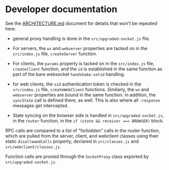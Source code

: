 # Developer documentation

See the [ARCHITECTURE.md](ARCHITECTURE.md) document for details that won't be repeated here.

- general proxy handling is done in the `src/upgraded-socket.js` file.

- For servers, the `ws` and `webserver` properties are tacked on in the `src/index.js` file, `createServer` function.
- For clients, the `params` property is tacked on in the `src/index.js` file, `createClient` function, and the `id` is established in the same function as part of the bare websocket `handshake:setid` handling.
- for web clients, the `sid` authentication token is checked in the `src/index.js` file, `createWebClient` functions. Similarly, the `ws` and `webserver` properties are bound in the same function. In addition, the `syncState` call is defined there, as well. This is also where all `:response` messages get intercepted.
- State syncing on the browser side is handled in `src/upgraded-socket.js`, in the `router` function, in the `if (state && receiver === BROWSER)` block.

RPC calls are compared to a list of "forbidden" calls in the router function, which are pulled from the server, client, and webclient classes using their static `disallowedCalls` property, declared in `src/classes.js` and `src/webclient/classes.js`.

Function calls are proxied through the `SocketProxy` class exported by `src/upgraded-socket.js`.
